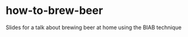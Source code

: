 how-to-brew-beer
================

Slides for a talk about brewing beer at home using the BIAB technique
